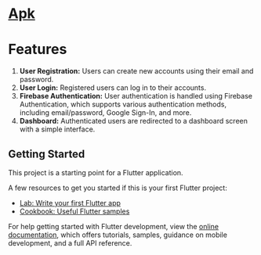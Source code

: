 # [Apk](https://www.dropbox.com/scl/fi/5t2zfz27dr0hkts7jfmdn/app-armeabi-v7a-release.apk?rlkey=gbk3npasv9erujr5rf1eanmoo&dl=0)

# Features

1. **User Registration:** Users can create new accounts using their email and password.
2. **User Login:** Registered users can log in to their accounts.
3. **Firebase Authentication:** User authentication is handled using Firebase Authentication, which supports various authentication methods, including email/password, Google Sign-In, and more.
4. **Dashboard:** Authenticated users are redirected to a dashboard screen with a simple interface.

## Getting Started

This project is a starting point for a Flutter application.

A few resources to get you started if this is your first Flutter project:

- [Lab: Write your first Flutter app](https://docs.flutter.dev/get-started/codelab)
- [Cookbook: Useful Flutter samples](https://docs.flutter.dev/cookbook)

For help getting started with Flutter development, view the
[online documentation](https://docs.flutter.dev/), which offers tutorials,
samples, guidance on mobile development, and a full API reference.
